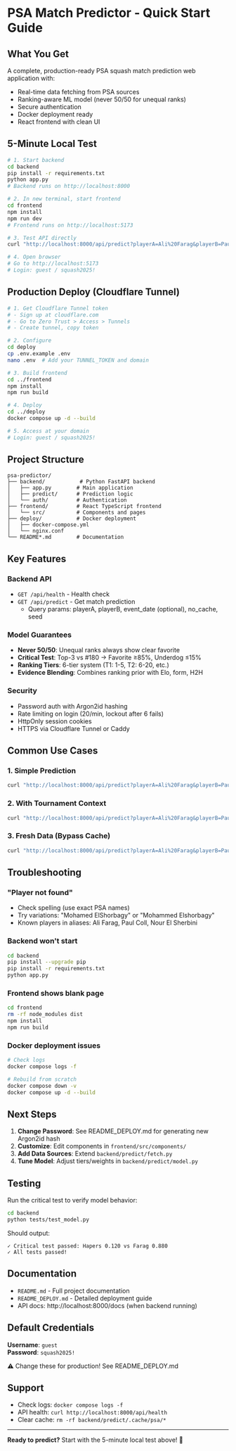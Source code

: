 # PSA Match Predictor - Quick Start Guide

## What You Get

A complete, production-ready PSA squash match prediction web application with:
- Real-time data fetching from PSA sources
- Ranking-aware ML model (never 50/50 for unequal ranks)
- Secure authentication
- Docker deployment ready
- React frontend with clean UI

## 5-Minute Local Test

```bash
# 1. Start backend
cd backend
pip install -r requirements.txt
python app.py
# Backend runs on http://localhost:8000

# 2. In new terminal, start frontend
cd frontend
npm install
npm run dev
# Frontend runs on http://localhost:5173

# 3. Test API directly
curl "http://localhost:8000/api/predict?playerA=Ali%20Farag&playerB=Paul%20Coll"

# 4. Open browser
# Go to http://localhost:5173
# Login: guest / squash2025!
```

## Production Deploy (Cloudflare Tunnel)

```bash
# 1. Get Cloudflare Tunnel token
# - Sign up at cloudflare.com
# - Go to Zero Trust > Access > Tunnels
# - Create tunnel, copy token

# 2. Configure
cd deploy
cp .env.example .env
nano .env  # Add your TUNNEL_TOKEN and domain

# 3. Build frontend
cd ../frontend
npm install
npm run build

# 4. Deploy
cd ../deploy
docker compose up -d --build

# 5. Access at your domain
# Login: guest / squash2025!
```

## Project Structure

```
psa-predictor/
├── backend/           # Python FastAPI backend
│   ├── app.py        # Main application
│   ├── predict/      # Prediction logic
│   └── auth/         # Authentication
├── frontend/         # React TypeScript frontend
│   └── src/          # Components and pages
├── deploy/           # Docker deployment
│   ├── docker-compose.yml
│   └── nginx.conf
└── README*.md        # Documentation
```

## Key Features

### Backend API
- `GET /api/health` - Health check
- `GET /api/predict` - Get match prediction
  - Query params: playerA, playerB, event_date (optional), no_cache, seed

### Model Guarantees
- **Never 50/50**: Unequal ranks always show clear favorite
- **Critical Test**: Top-3 vs #180 → Favorite ≥85%, Underdog ≤15%
- **Ranking Tiers**: 6-tier system (T1: 1-5, T2: 6-20, etc.)
- **Evidence Blending**: Combines ranking prior with Elo, form, H2H

### Security
- Password auth with Argon2id hashing
- Rate limiting on login (20/min, lockout after 6 fails)
- HttpOnly session cookies
- HTTPS via Cloudflare Tunnel or Caddy

## Common Use Cases

### 1. Simple Prediction
```bash
curl "http://localhost:8000/api/predict?playerA=Ali%20Farag&playerB=Paul%20Coll"
```

### 2. With Tournament Context
```bash
curl "http://localhost:8000/api/predict?playerA=Ali%20Farag&playerB=Paul%20Coll&event_date=2025-11-15"
```

### 3. Fresh Data (Bypass Cache)
```bash
curl "http://localhost:8000/api/predict?playerA=Ali%20Farag&playerB=Paul%20Coll&no_cache=true"
```

## Troubleshooting

### "Player not found"
- Check spelling (use exact PSA names)
- Try variations: "Mohamed ElShorbagy" or "Mohammed Elshorbagy"
- Known players in aliases: Ali Farag, Paul Coll, Nour El Sherbini

### Backend won't start
```bash
cd backend
pip install --upgrade pip
pip install -r requirements.txt
python app.py
```

### Frontend shows blank page
```bash
cd frontend
rm -rf node_modules dist
npm install
npm run build
```

### Docker deployment issues
```bash
# Check logs
docker compose logs -f

# Rebuild from scratch
docker compose down -v
docker compose up -d --build
```

## Next Steps

1. **Change Password**: See README_DEPLOY.md for generating new Argon2id hash
2. **Customize**: Edit components in `frontend/src/components/`
3. **Add Data Sources**: Extend `backend/predict/fetch.py`
4. **Tune Model**: Adjust tiers/weights in `backend/predict/model.py`

## Testing

Run the critical test to verify model behavior:
```bash
cd backend
python tests/test_model.py
```

Should output:
```
✓ Critical test passed: Hapers 0.120 vs Farag 0.880
✓ All tests passed!
```

## Documentation

- `README.md` - Full project documentation
- `README_DEPLOY.md` - Detailed deployment guide
- API docs: http://localhost:8000/docs (when backend running)

## Default Credentials

**Username**: `guest`  
**Password**: `squash2025!`

⚠️ Change these for production! See README_DEPLOY.md

## Support

- Check logs: `docker compose logs -f`
- API health: `curl http://localhost:8000/api/health`
- Clear cache: `rm -rf backend/predict/.cache/psa/*`

---

**Ready to predict?** Start with the 5-minute local test above! 🎾
